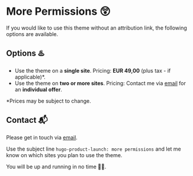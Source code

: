 # More Permissions 😲

If you would like to use this theme without an attribution link, the following options are available.

## Options ♨️

- Use the theme on a **single site**. Pricing: **EUR 49,00** (plus tax - if applicable)\*.
- Use the theme on **two or more sites**. Pricing: Contact me via [email](mailto:say-hi@janraasch.com) for an **individual offer**.

\*Prices may be subject to change.

## Contact 📬️

Please get in touch via [email](mailto:say-hi@janraasch.com).

Use the subject line `hugo-product-launch: more permissions` and let me know on which sites you plan to use the theme.

You will be up and running in no time 🚀😎.

